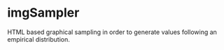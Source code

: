 # imgSampler
HTML based graphical sampling in order to generate values following an empirical distribution.
